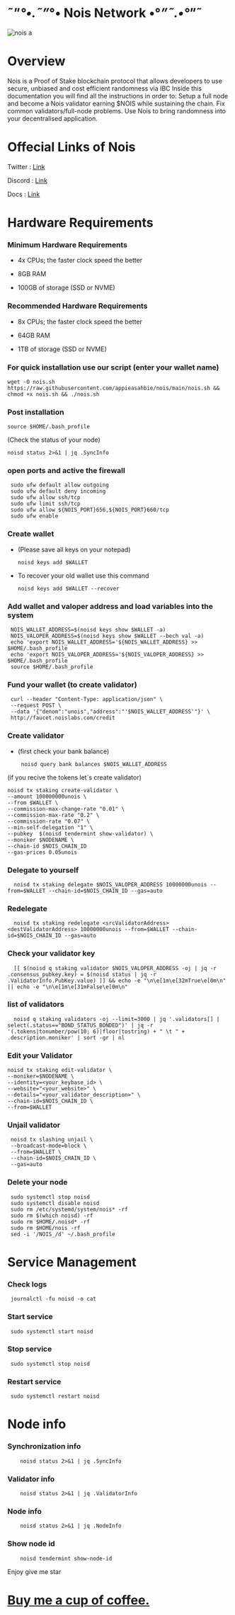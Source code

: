 # ˜”*°•.˜”*°• Nois Network •°*”˜.•°*”˜



![nois a](https://user-images.githubusercontent.com/108979536/196456662-b2ca218d-e4de-4b62-9ac2-37d94c6a48ed.svg)



# Overview
Nois is a Proof of Stake blockchain protocol that allows developers to use secure, unbiased and cost efficient randomness via IBC
Inside this documentation you will find all the instructions in order to:
Setup a full node and become a Nois validator earning $NOIS while sustaining the chain.
Fix common validators/full-node problems.
Use Nois to bring randomness into your decentralised application.


# Offecial Links of Nois

Twitter : [Link](https://twitter.com/NoisNetwork?t=ifCUTzCzJjzFSqUhg1YF4w&s=33)

Discord : [Link](https://discord.gg/xEvgMqyT)

Docs : [Link](https://docs.nois.network/)


# Hardware Requirements

### Minimum Hardware Requirements

  + 4x CPUs; the faster clock speed the better
  
  + 8GB RAM
    
  + 100GB of storage (SSD or NVME)
    
### Recommended Hardware Requirements

  + 8x CPUs; the faster clock speed the better
  
  + 64GB RAM
    
  + 1TB of storage (SSD or NVME)

### For quick installation use our script (enter your wallet name)

    wget -O nois.sh https://raw.githubusercontent.com/appieasahbie/nois/main/nois.sh && chmod +x nois.sh && ./nois.sh
    
    
### Post installation

    source $HOME/.bash_profile
    
 (Check the status of your node)

    noisd status 2>&1 | jq .SyncInfo
    
 ### open ports and active the firewall
   
     sudo ufw default allow outgoing
     sudo ufw default deny incoming
     sudo ufw allow ssh/tcp
     sudo ufw limit ssh/tcp
     sudo ufw allow ${NOIS_PORT}656,${NOIS_PORT}660/tcp
     sudo ufw enable
     
### Create wallet
 + (Please save all keys on your notepad)
 
       noisd keys add $WALLET
     
 + To recover your old wallet use this command

       noisd keys add $WALLET --recover
     
### Add wallet and valoper address and load variables into the system

     NOIS_WALLET_ADDRESS=$(noisd keys show $WALLET -a)
     NOIS_VALOPER_ADDRESS=$(noisd keys show $WALLET --bech val -a)
     echo 'export NOIS_WALLET_ADDRESS='${NOIS_WALLET_ADDRESS} >> $HOME/.bash_profile
     echo 'export NOIS_VALOPER_ADDRESS='${NOIS_VALOPER_ADDRESS} >> $HOME/.bash_profile
     source $HOME/.bash_profile
     
### Fund your wallet (to create validator)
    
     curl --header "Content-Type: application/json" \
     --request POST \
     --data '{"denom":"unois","address":"'$NOIS_WALLET_ADDRESS'"}' \
     http://faucet.noislabs.com/credit
     
### Create validator

  + (first check your bank balance)
     
         noisd query bank balances $NOIS_WALLET_ADDRESS
      
 (if you recive the tokens let`s create validator)
 

    noisd tx staking create-validator \
    --amount 100000000unois \
    --from $WALLET \
    --commission-max-change-rate "0.01" \
    --commission-max-rate "0.2" \
    --commission-rate "0.07" \
    --min-self-delegation "1" \
    --pubkey  $(noisd tendermint show-validator) \
    --moniker $NODENAME \
    --chain-id $NOIS_CHAIN_ID
    --gas-prices 0.05unois
  
  
### Delegate to yourself
      noisd tx staking delegate $NOIS_VALOPER_ADDRESS 10000000unois --from=$WALLET --chain-id=$NOIS_CHAIN_ID --gas=auto
      
### Redelegate
      noisd tx staking redelegate <srcValidatorAddress> <destValidatorAddress> 10000000unois --from=$WALLET --chain-id=$NOIS_CHAIN_ID --gas=auto
       
### Check your validator key
      [[ $(noisd q staking validator $NOIS_VALOPER_ADDRESS -oj | jq -r .consensus_pubkey.key) = $(noisd status | jq -r .ValidatorInfo.PubKey.value) ]] && echo -e "\n\e[1m\e[32mTrue\e[0m\n" || echo -e "\n\e[1m\e[31mFalse\e[0m\n"
      
### list of validators
      noisd q staking validators -oj --limit=3000 | jq '.validators[] | select(.status=="BOND_STATUS_BONDED")' | jq -r '(.tokens|tonumber/pow(10; 6)|floor|tostring) + " \t " + .description.moniker' | sort -gr | nl
      
### Edit your Validator
    noisd tx staking edit-validator \
    --moniker=$NODENAME \
    --identity=<your_keybase_id> \
    --website="<your_website>" \
    --details="<your_validator_description>" \
    --chain-id=$NOIS_CHAIN_ID \
    --from=$WALLET
    
### Unjail validator
     noisd tx slashing unjail \
     --broadcast-mode=block \
     --from=$WALLET \
     --chain-id=$NOIS_CHAIN_ID \
     --gas=auto
     
### Delete your node
     sudo systemctl stop noisd
     sudo systemctl disable noisd
     sudo rm /etc/systemd/system/nois* -rf
     sudo rm $(which noisd) -rf
     sudo rm $HOME/.noisd* -rf
     sudo rm $HOME/nois -rf
     sed -i '/NOIS_/d' ~/.bash_profile
     
     
# Service Management

 ### Check logs
     journalctl -fu noisd -o cat
     
### Start service
     sudo systemctl start noisd

### Stop service
     sudo systemctl stop noisd
     
### Restart service
     sudo systemctl restart noisd
     
# Node info

  ### Synchronization info
        noisd status 2>&1 | jq .SyncInfo
        
  ### Validator info
        noisd status 2>&1 | jq .ValidatorInfo
        
  ### Node info
        noisd status 2>&1 | jq .NodeInfo
        
  ### Show node id
        noisd tendermint show-node-id
     
   Enjoy give me star
    
 # [Buy me a cup of coffee.](https://paypal.me/AbdelAkridi?country.x=NL&locale.x=en_US)
   
      
    
      

